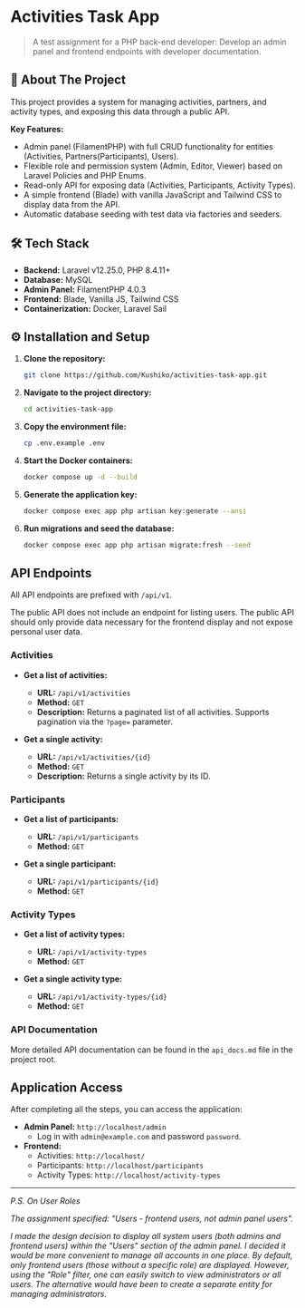 # Activities Task App

> A test assignment for a PHP back-end developer: Develop an admin panel and frontend endpoints with developer documentation.

## 🚀 About The Project

This project provides a system for managing activities, partners, and activity types, and exposing this data through a public API.

**Key Features:**
*   Admin panel (FilamentPHP) with full CRUD functionality for entities (Activities, Partners(Participants), Users).
*   Flexible role and permission system (Admin, Editor, Viewer) based on Laravel Policies and PHP Enums.
*   Read-only API for exposing data (Activities, Participants, Activity Types).
*   A simple frontend (Blade) with vanilla JavaScript and Tailwind CSS to display data from the API.
*   Automatic database seeding with test data via factories and seeders.

## 🛠 Tech Stack

*   **Backend:** Laravel v12.25.0, PHP 8.4.11+
*   **Database:** MySQL
*   **Admin Panel:** FilamentPHP 4.0.3
*   **Frontend:** Blade, Vanilla JS, Tailwind CSS
*   **Containerization:** Docker, Laravel Sail

## ⚙️ Installation and Setup

1.  **Clone the repository:**
    ```bash
    git clone https://github.com/Kushiko/activities-task-app.git
    ```
2.  **Navigate to the project directory:**
    ```bash
    cd activities-task-app
    ```
3.  **Copy the environment file:**
    ```bash
    cp .env.example .env
    ```
4.  **Start the Docker containers:**
    ```bash
    docker compose up -d --build
    ```
5.  **Generate the application key:**
    ```bash
    docker compose exec app php artisan key:generate --ansi
    ```
6.  **Run migrations and seed the database:**
    ```bash
    docker compose exec app php artisan migrate:fresh --seed
    ```

## API Endpoints

All API endpoints are prefixed with `/api/v1`.

The public API does not include an endpoint for listing users. The public API should only provide data necessary for the frontend display and not expose personal user data.

### Activities

*   **Get a list of activities:**
    *   **URL:** `/api/v1/activities`
    *   **Method:** `GET`
    *   **Description:** Returns a paginated list of all activities. Supports pagination via the `?page=` parameter.

*   **Get a single activity:**
    *   **URL:** `/api/v1/activities/{id}`
    *   **Method:** `GET`
    *   **Description:** Returns a single activity by its ID.

### Participants

*   **Get a list of participants:**
    *   **URL:** `/api/v1/participants`
    *   **Method:** `GET`

*   **Get a single participant:**
    *   **URL:** `/api/v1/participants/{id}`
    *   **Method:** `GET`

### Activity Types

*   **Get a list of activity types:**
    *   **URL:** `/api/v1/activity-types`
    *   **Method:** `GET`

*   **Get a single activity type:**
    *   **URL:** `/api/v1/activity-types/{id}`
    *   **Method:** `GET`

### API Documentation

More detailed API documentation can be found in the `api_docs.md` file in the project root.

## Application Access

After completing all the steps, you can access the application:

*   **Admin Panel:** `http://localhost/admin`
    *   Log in with `admin@example.com` and password `password`.
*   **Frontend:**
    *   Activities: `http://localhost/`
    *   Participants: `http://localhost/participants`
    *   Activity Types: `http://localhost/activity-types`


---
*P.S. On User Roles*

*The assignment specified: "Users - frontend users, not admin panel users".*

*I made the design decision to display all system users (both admins and frontend users) within the "Users" section of the admin panel. I decided it would be more convenient to manage all accounts in one place. By default, only frontend users (those without a specific role) are displayed. However, using the "Role" filter, one can easily switch to view administrators or all users. The alternative would have been to create a separate entity for managing administrators.*
